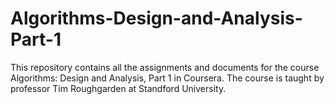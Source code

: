 # Algorithms-Design-and-Analysis-Part-1
This repository contains all the assignments and documents for the course Algorithms: Design and Analysis, Part 1 in Coursera.
The course is taught by professor Tim Roughgarden at Standford University.
